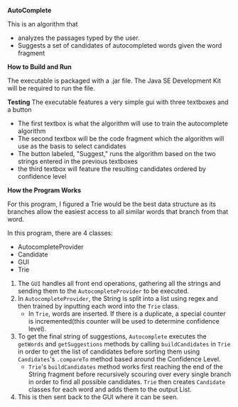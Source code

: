 **AutoComplete**

This is an algorithm that 
 * analyzes the passages typed by the user.
 * Suggests a set of candidates of autocompleted words given the word fragment

 **How to Build and Run**
 
 The executable is packaged with a .jar file. The Java SE Development Kit will be required to run the file.
 
 **Testing**
  The executable features a very simple gui with three textboxes and a button
  * The first textbox is what the algorithm will use to train the autocomplete algorithm
  * The second textbox will be the code fragment which the algorithm will use as the basis to select candidates
  * The button labeled, "Suggest," runs the algorithm based on the two strings entered in the previous textboxes
  * the third textbox will feature the resulting candidates ordered by confidence level
  
  
  
 **How the Program Works**
 
  For this program, I figured a Trie would be the best data structure as its branches allow the easiest access to all similar words that branch from that word. 
 
 In this program, there are 4 classes:
  * AutocompleteProvider
  * Candidate
  * GUI
  * Trie
  
  1. The `GUI` handles all front end operations, gathering all the strings and sending them to the `AutocompleteProvider` to be executed.
  2. In `AutocompleteProvider`, the String is split into a list using  regex and then trained by inputting each word into the `Trie` class. 
      * In `Trie`, words are inserted. If there is a duplicate, a special counter is incremented(this counter will be used to determine confidence level).
  3. To get the final string of suggestions, `Autocomplete` executes the `getWords` and `getSuggestions` methods by calling `buildCandidates` in `Trie` in order to get the list of candidates before sorting them using `Candidates`'s `.compareTo` method based around the Confidence Level. 
      * `Trie`'s `buildCandidates` method works first reaching the end of the String fragment before recursively scouring over every single branch in order to find all possible candidates. `Trie` then creates `Candidate` classes for each word and adds them to the output List. 
  4. This is then sent back to the GUI where it can be seen.
  
  
